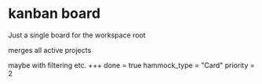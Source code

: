 # kanban board

Just a single board for the workspace root

merges all active projects

maybe with filtering etc.
+++
done = true
hammock_type = "Card"
priority = 2
